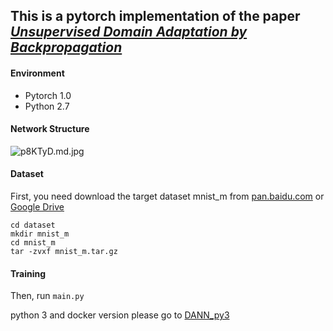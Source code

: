 ## This is a pytorch implementation of the paper *[Unsupervised Domain Adaptation by Backpropagation](http://sites.skoltech.ru/compvision/projects/grl/)*


#### Environment
- Pytorch 1.0
- Python 2.7

#### Network Structure


![p8KTyD.md.jpg](https://s1.ax1x.com/2018/01/12/p8KTyD.md.jpg)

#### Dataset

First, you need download the target dataset mnist_m from [pan.baidu.com](https://pan.baidu.com/s/1eShdX0u) or [Google Drive](https://drive.google.com/open?id=0B_tExHiYS-0veklUZHFYT19KYjg)

```
cd dataset
mkdir mnist_m
cd mnist_m
tar -zvxf mnist_m.tar.gz
```

#### Training

Then, run `main.py`

python 3 and docker version please go to [DANN_py3](https://github.com/fungtion/DANN_py3) 

